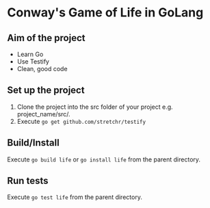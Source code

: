 # Conway's Game of Life in GoLang

## Aim of the project
* Learn Go
* Use Testify
* Clean, good code

## Set up the project
1. Clone the project into the src folder of your project e.g. project_name/src/<contents of arcadian-octo-adventure>.
2. Execute `go get github.com/stretchr/testify`

## Build/Install
Execute `go build life` or `go install life` from the parent directory.

## Run tests
Execute `go test life` from the parent directory.
